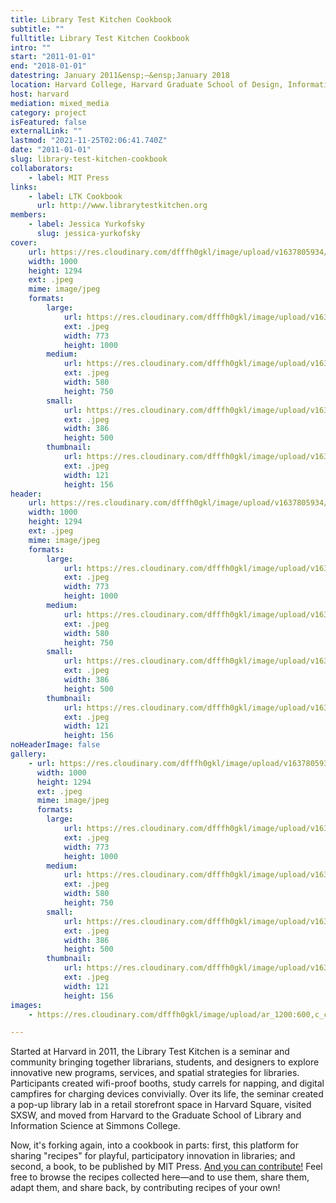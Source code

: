 ```yaml
---
title: Library Test Kitchen Cookbook
subtitle: ""
fulltitle: Library Test Kitchen Cookbook
intro: ""
start: "2011-01-01"
end: "2018-01-01"
datestring: January 2011&ensp;–&ensp;January 2018
location: Harvard College, Harvard Graduate School of Design, Information Science at Simmons College
host: harvard
mediation: mixed_media
category: project
isFeatured: false
externalLink: ""
lastmod: "2021-11-25T02:06:41.740Z"
date: "2011-01-01"
slug: library-test-kitchen-cookbook
collaborators:
    - label: MIT Press
links:
    - label: LTK Cookbook
      url: http://www.librarytestkitchen.org
members:
    - label: Jessica Yurkofsky
      slug: jessica-yurkofsky
cover:
    url: https://res.cloudinary.com/dfffh0gkl/image/upload/v1637805934/librarytestkitchen_e813bbb710.jpg
    width: 1000
    height: 1294
    ext: .jpeg
    mime: image/jpeg
    formats:
        large:
            url: https://res.cloudinary.com/dfffh0gkl/image/upload/v1637805935/large_librarytestkitchen_e813bbb710.jpg
            ext: .jpeg
            width: 773
            height: 1000
        medium:
            url: https://res.cloudinary.com/dfffh0gkl/image/upload/v1637805935/medium_librarytestkitchen_e813bbb710.jpg
            ext: .jpeg
            width: 580
            height: 750
        small:
            url: https://res.cloudinary.com/dfffh0gkl/image/upload/v1637805936/small_librarytestkitchen_e813bbb710.jpg
            ext: .jpeg
            width: 386
            height: 500
        thumbnail:
            url: https://res.cloudinary.com/dfffh0gkl/image/upload/v1637805935/thumbnail_librarytestkitchen_e813bbb710.jpg
            ext: .jpeg
            width: 121
            height: 156
header:
    url: https://res.cloudinary.com/dfffh0gkl/image/upload/v1637805934/librarytestkitchen_e813bbb710.jpg
    width: 1000
    height: 1294
    ext: .jpeg
    mime: image/jpeg
    formats:
        large:
            url: https://res.cloudinary.com/dfffh0gkl/image/upload/v1637805935/large_librarytestkitchen_e813bbb710.jpg
            ext: .jpeg
            width: 773
            height: 1000
        medium:
            url: https://res.cloudinary.com/dfffh0gkl/image/upload/v1637805935/medium_librarytestkitchen_e813bbb710.jpg
            ext: .jpeg
            width: 580
            height: 750
        small:
            url: https://res.cloudinary.com/dfffh0gkl/image/upload/v1637805936/small_librarytestkitchen_e813bbb710.jpg
            ext: .jpeg
            width: 386
            height: 500
        thumbnail:
            url: https://res.cloudinary.com/dfffh0gkl/image/upload/v1637805935/thumbnail_librarytestkitchen_e813bbb710.jpg
            ext: .jpeg
            width: 121
            height: 156
noHeaderImage: false
gallery:
    - url: https://res.cloudinary.com/dfffh0gkl/image/upload/v1637805934/librarytestkitchen_e813bbb710.jpg
      width: 1000
      height: 1294
      ext: .jpeg
      mime: image/jpeg
      formats:
        large:
            url: https://res.cloudinary.com/dfffh0gkl/image/upload/v1637805935/large_librarytestkitchen_e813bbb710.jpg
            ext: .jpeg
            width: 773
            height: 1000
        medium:
            url: https://res.cloudinary.com/dfffh0gkl/image/upload/v1637805935/medium_librarytestkitchen_e813bbb710.jpg
            ext: .jpeg
            width: 580
            height: 750
        small:
            url: https://res.cloudinary.com/dfffh0gkl/image/upload/v1637805936/small_librarytestkitchen_e813bbb710.jpg
            ext: .jpeg
            width: 386
            height: 500
        thumbnail:
            url: https://res.cloudinary.com/dfffh0gkl/image/upload/v1637805935/thumbnail_librarytestkitchen_e813bbb710.jpg
            ext: .jpeg
            width: 121
            height: 156
images:
    - https://res.cloudinary.com/dfffh0gkl/image/upload/ar_1200:600,c_crop/c_limit,h_1200,w_600/v1637805934/librarytestkitchen_e813bbb710.jpg

---
```

Started at Harvard in 2011, the Library Test Kitchen is a seminar and community bringing together librarians, students, and designers to explore innovative new programs, services, and spatial strategies for libraries. Participants created wifi-proof booths, study carrels for napping, and digital campfires for charging devices convivially. Over its life, the seminar created a pop-up library lab in a retail storefront space in Harvard Square, visited SXSW, and moved from Harvard to the Graduate School of Library and Information Science at Simmons College. 

Now, it's forking again, into a cookbook in parts: first, this platform for sharing "recipes" for playful, participatory innovation in libraries; and second, a book, to be published by MIT Press. <a href="http://www.librarytestkitchen.org">And you can contribute!</a> Feel free to browse the recipes collected here—and to use them, share them, adapt them, and share back, by contributing recipes of your own!